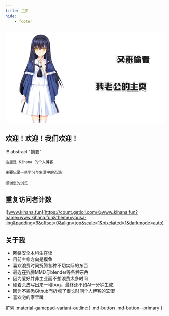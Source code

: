 ```yaml
---
title: 主页
hide:
    - footer
---
```

![alt text](3E634C1DF482FC0E7E720422D76FE6F.png)

## 欢迎！欢迎！我们欢迎！

!!! abstract "摘要"

    这里是 Kihana 的个人博客

    主要记录一些学习与生活中的点滴

    感谢您的浏览

## 重复访问者计数
![www.kihana.fun](https://count.getloli.com/@www.kihana.fun?name=www.kihana.fun&theme=yousa-ling&padding=6&offset=0&align=top&scale=1&pixelated=1&darkmode=auto)
## 关于我
- 网络安全本科生在读
- 目前主修方向是摸鱼
- 喜欢浪费时间折腾各种不切实际的东西
- 最近在折腾MMD与blender等各种东西
- 因为爱好并非主业而不想浪费太多时间
- 硬着头皮写出来一堆bug，最终还不如AI一分钟生成
- 因为不熟悉Github而折腾了很长时间个人博客的笨蛋
- 喜欢宅的家里蹲

[扩列 :material-gamepad-variant-outline:](aboutme.md){ .md-button .md-button--primary }





